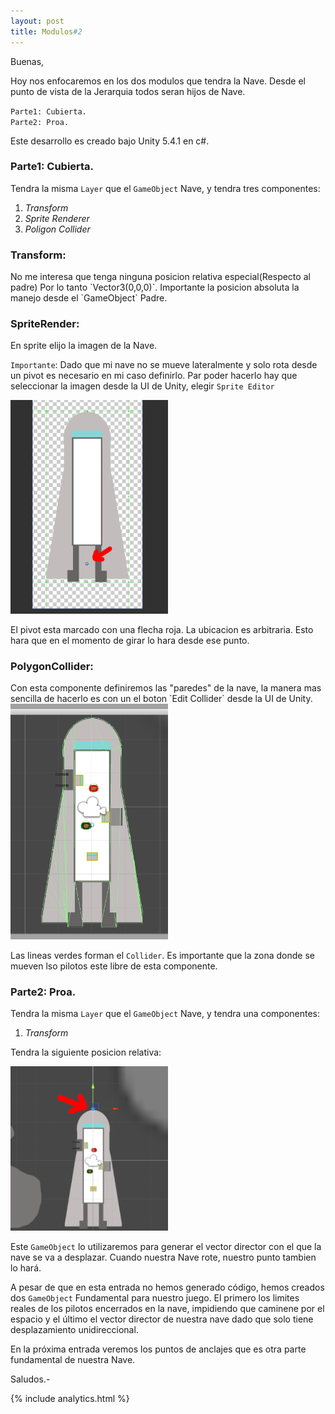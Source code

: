 ```yaml
---
layout: post
title: Modulos#2
---
```


Buenas,

Hoy nos enfocaremos en los dos modulos que tendra la Nave.
Desde el punto de vista de la Jerarquia todos seran hijos de Nave.

`Parte1: Cubierta.`<br>
`Parte2: Proa.`

Este desarrollo es creado bajo Unity 5.4.1 en c#.

<h3>Parte1: Cubierta.</h3>

Tendra la misma `Layer` que el `GameObject` Nave, y tendra tres componentes:<br>

1. <em>Transform</em><br>
2. <em>Sprite Renderer</em><br>
3. <em>Poligon Collider</em><br>

<h3>Transform:</h3>
No me interesa que tenga ninguna posicion relativa especial(Respecto al padre)
Por lo tanto `Vector3(0,0,0)`. Importante la posicion absoluta la manejo desde
el `GameObject` Padre.

<h3>SpriteRender:</h3>
En sprite elijo la imagen de la Nave.

`Importante`: Dado que mi nave no se mueve lateralmente y solo rota desde un pivot es necesario en mi caso
definirlo.
Par poder hacerlo hay que seleccionar la imagen desde la UI de Unity, elegir `Sprite Editor`<br>

<img width="50%" height="50%" src="/image/pivot.png">
<br>

El pivot esta marcado con una flecha roja. La ubicacion es arbitraria. Esto hara que en el
momento de girar lo hara desde ese punto.

<h3>PolygonCollider: </h3>
Con esta componente definiremos las "paredes" de la nave, la manera mas sencilla de hacerlo
es con un el boton `Edit Collider` desde la UI de Unity.<br>

<img width="50%" height="50%" src="/image/collider.png">
<br>

Las lineas verdes forman el `Collider`. Es importante que la zona donde se mueven lso pilotos
este libre de esta componente.


<h3>Parte2: Proa.</h3>

Tendra la misma `Layer` que el `GameObject` Nave, y tendra una componentes:

1. <em>Transform</em>

Tendra la siguiente posicion relativa:<br>

<img width="50%" height="50%" src="/image/proa.png">
<br>

Este `GameObject` lo utilizaremos para generar el vector director con el que la nave se va a
desplazar. Cuando nuestra Nave rote, nuestro punto tambien lo hará.

A pesar de que en esta entrada no hemos generado código, hemos creados dos `GameObject` Fundamental
para nuestro juego.
El primero los limites reales de los pilotos encerrados en la nave, impidiendo que caminene por
el espacio y el último el vector director de nuestra nave dado que solo tiene desplazamiento unidireccional.

En la próxima entrada veremos los puntos de anclajes que es otra parte fundamental de nuestra Nave.

Saludos.-


{% include analytics.html %}
